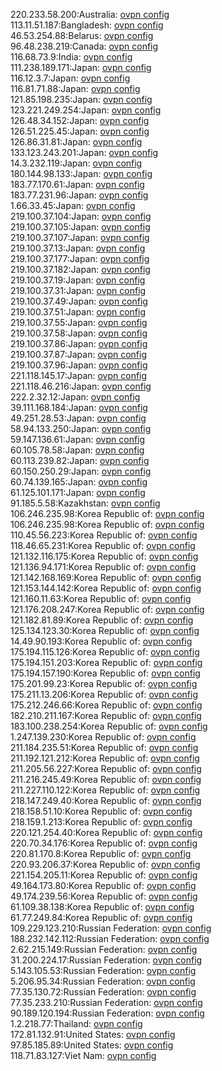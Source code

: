 220.233.58.200:Australia: [ovpn config](vpn/220_233_58_200.ovpn)  
113.11.51.187:Bangladesh: [ovpn config](vpn/113_11_51_187.ovpn)  
46.53.254.88:Belarus: [ovpn config](vpn/46_53_254_88.ovpn)  
96.48.238.219:Canada: [ovpn config](vpn/96_48_238_219.ovpn)  
116.68.73.9:India: [ovpn config](vpn/116_68_73_9.ovpn)  
111.238.189.171:Japan: [ovpn config](vpn/111_238_189_171.ovpn)  
116.12.3.7:Japan: [ovpn config](vpn/116_12_3_7.ovpn)  
116.81.71.88:Japan: [ovpn config](vpn/116_81_71_88.ovpn)  
121.85.198.235:Japan: [ovpn config](vpn/121_85_198_235.ovpn)  
123.221.249.254:Japan: [ovpn config](vpn/123_221_249_254.ovpn)  
126.48.34.152:Japan: [ovpn config](vpn/126_48_34_152.ovpn)  
126.51.225.45:Japan: [ovpn config](vpn/126_51_225_45.ovpn)  
126.86.31.81:Japan: [ovpn config](vpn/126_86_31_81.ovpn)  
133.123.243.201:Japan: [ovpn config](vpn/133_123_243_201.ovpn)  
14.3.232.119:Japan: [ovpn config](vpn/14_3_232_119.ovpn)  
180.144.98.133:Japan: [ovpn config](vpn/180_144_98_133.ovpn)  
183.77.170.61:Japan: [ovpn config](vpn/183_77_170_61.ovpn)  
183.77.231.96:Japan: [ovpn config](vpn/183_77_231_96.ovpn)  
1.66.33.45:Japan: [ovpn config](vpn/1_66_33_45.ovpn)  
219.100.37.104:Japan: [ovpn config](vpn/219_100_37_104.ovpn)  
219.100.37.105:Japan: [ovpn config](vpn/219_100_37_105.ovpn)  
219.100.37.107:Japan: [ovpn config](vpn/219_100_37_107.ovpn)  
219.100.37.13:Japan: [ovpn config](vpn/219_100_37_13.ovpn)  
219.100.37.177:Japan: [ovpn config](vpn/219_100_37_177.ovpn)  
219.100.37.182:Japan: [ovpn config](vpn/219_100_37_182.ovpn)  
219.100.37.19:Japan: [ovpn config](vpn/219_100_37_19.ovpn)  
219.100.37.31:Japan: [ovpn config](vpn/219_100_37_31.ovpn)  
219.100.37.49:Japan: [ovpn config](vpn/219_100_37_49.ovpn)  
219.100.37.51:Japan: [ovpn config](vpn/219_100_37_51.ovpn)  
219.100.37.55:Japan: [ovpn config](vpn/219_100_37_55.ovpn)  
219.100.37.58:Japan: [ovpn config](vpn/219_100_37_58.ovpn)  
219.100.37.86:Japan: [ovpn config](vpn/219_100_37_86.ovpn)  
219.100.37.87:Japan: [ovpn config](vpn/219_100_37_87.ovpn)  
219.100.37.96:Japan: [ovpn config](vpn/219_100_37_96.ovpn)  
221.118.145.17:Japan: [ovpn config](vpn/221_118_145_17.ovpn)  
221.118.46.216:Japan: [ovpn config](vpn/221_118_46_216.ovpn)  
222.2.32.12:Japan: [ovpn config](vpn/222_2_32_12.ovpn)  
39.111.168.184:Japan: [ovpn config](vpn/39_111_168_184.ovpn)  
49.251.28.53:Japan: [ovpn config](vpn/49_251_28_53.ovpn)  
58.94.133.250:Japan: [ovpn config](vpn/58_94_133_250.ovpn)  
59.147.136.61:Japan: [ovpn config](vpn/59_147_136_61.ovpn)  
60.105.78.58:Japan: [ovpn config](vpn/60_105_78_58.ovpn)  
60.113.239.82:Japan: [ovpn config](vpn/60_113_239_82.ovpn)  
60.150.250.29:Japan: [ovpn config](vpn/60_150_250_29.ovpn)  
60.74.139.165:Japan: [ovpn config](vpn/60_74_139_165.ovpn)  
61.125.101.171:Japan: [ovpn config](vpn/61_125_101_171.ovpn)  
91.185.5.58:Kazakhstan: [ovpn config](vpn/91_185_5_58.ovpn)  
106.246.235.98:Korea Republic of: [ovpn config](vpn/106_246_235_98.ovpn)  
106.246.235.98:Korea Republic of: [ovpn config](vpn/106_246_235_98.ovpn)  
110.45.56.223:Korea Republic of: [ovpn config](vpn/110_45_56_223.ovpn)  
118.46.65.231:Korea Republic of: [ovpn config](vpn/118_46_65_231.ovpn)  
121.132.116.175:Korea Republic of: [ovpn config](vpn/121_132_116_175.ovpn)  
121.136.94.171:Korea Republic of: [ovpn config](vpn/121_136_94_171.ovpn)  
121.142.168.169:Korea Republic of: [ovpn config](vpn/121_142_168_169.ovpn)  
121.153.144.142:Korea Republic of: [ovpn config](vpn/121_153_144_142.ovpn)  
121.160.11.63:Korea Republic of: [ovpn config](vpn/121_160_11_63.ovpn)  
121.176.208.247:Korea Republic of: [ovpn config](vpn/121_176_208_247.ovpn)  
121.182.81.89:Korea Republic of: [ovpn config](vpn/121_182_81_89.ovpn)  
125.134.123.30:Korea Republic of: [ovpn config](vpn/125_134_123_30.ovpn)  
14.49.90.193:Korea Republic of: [ovpn config](vpn/14_49_90_193.ovpn)  
175.194.115.126:Korea Republic of: [ovpn config](vpn/175_194_115_126.ovpn)  
175.194.151.203:Korea Republic of: [ovpn config](vpn/175_194_151_203.ovpn)  
175.194.157.190:Korea Republic of: [ovpn config](vpn/175_194_157_190.ovpn)  
175.201.99.23:Korea Republic of: [ovpn config](vpn/175_201_99_23.ovpn)  
175.211.13.206:Korea Republic of: [ovpn config](vpn/175_211_13_206.ovpn)  
175.212.246.66:Korea Republic of: [ovpn config](vpn/175_212_246_66.ovpn)  
182.210.211.167:Korea Republic of: [ovpn config](vpn/182_210_211_167.ovpn)  
183.100.238.254:Korea Republic of: [ovpn config](vpn/183_100_238_254.ovpn)  
1.247.139.230:Korea Republic of: [ovpn config](vpn/1_247_139_230.ovpn)  
211.184.235.51:Korea Republic of: [ovpn config](vpn/211_184_235_51.ovpn)  
211.192.121.212:Korea Republic of: [ovpn config](vpn/211_192_121_212.ovpn)  
211.205.56.227:Korea Republic of: [ovpn config](vpn/211_205_56_227.ovpn)  
211.216.245.49:Korea Republic of: [ovpn config](vpn/211_216_245_49.ovpn)  
211.227.110.122:Korea Republic of: [ovpn config](vpn/211_227_110_122.ovpn)  
218.147.249.40:Korea Republic of: [ovpn config](vpn/218_147_249_40.ovpn)  
218.158.51.10:Korea Republic of: [ovpn config](vpn/218_158_51_10.ovpn)  
218.159.1.213:Korea Republic of: [ovpn config](vpn/218_159_1_213.ovpn)  
220.121.254.40:Korea Republic of: [ovpn config](vpn/220_121_254_40.ovpn)  
220.70.34.176:Korea Republic of: [ovpn config](vpn/220_70_34_176.ovpn)  
220.81.170.8:Korea Republic of: [ovpn config](vpn/220_81_170_8.ovpn)  
220.93.206.37:Korea Republic of: [ovpn config](vpn/220_93_206_37.ovpn)  
221.154.205.11:Korea Republic of: [ovpn config](vpn/221_154_205_11.ovpn)  
49.164.173.80:Korea Republic of: [ovpn config](vpn/49_164_173_80.ovpn)  
49.174.239.56:Korea Republic of: [ovpn config](vpn/49_174_239_56.ovpn)  
61.109.38.138:Korea Republic of: [ovpn config](vpn/61_109_38_138.ovpn)  
61.77.249.84:Korea Republic of: [ovpn config](vpn/61_77_249_84.ovpn)  
109.229.123.210:Russian Federation: [ovpn config](vpn/109_229_123_210.ovpn)  
188.232.142.112:Russian Federation: [ovpn config](vpn/188_232_142_112.ovpn)  
2.62.215.149:Russian Federation: [ovpn config](vpn/2_62_215_149.ovpn)  
31.200.224.17:Russian Federation: [ovpn config](vpn/31_200_224_17.ovpn)  
5.143.105.53:Russian Federation: [ovpn config](vpn/5_143_105_53.ovpn)  
5.206.95.34:Russian Federation: [ovpn config](vpn/5_206_95_34.ovpn)  
77.35.130.72:Russian Federation: [ovpn config](vpn/77_35_130_72.ovpn)  
77.35.233.210:Russian Federation: [ovpn config](vpn/77_35_233_210.ovpn)  
90.189.120.194:Russian Federation: [ovpn config](vpn/90_189_120_194.ovpn)  
1.2.218.77:Thailand: [ovpn config](vpn/1_2_218_77.ovpn)  
172.81.132.91:United States: [ovpn config](vpn/172_81_132_91.ovpn)  
97.85.185.89:United States: [ovpn config](vpn/97_85_185_89.ovpn)  
118.71.83.127:Viet Nam: [ovpn config](vpn/118_71_83_127.ovpn)  
